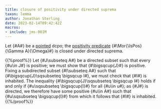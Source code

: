 ```yaml
---
title: closure of positivity under directed suprema
taxon: lemma
author: Jonathan Sterling
date: 2023-02-14T09:42:42Z
macros:
- include: jms-001M
---
```


Let {#A#} be a [pointed](jms-001S) dcpo; the [positivity predicate](jms-001M) {#\Mor{\IsPos}{\Gamma A}{\Omega}#} is closed under directed suprema.

{{%proof%}}
Let {#J\subseteq A#} be a directed subset such that every {#u\in J#} is positive; we must show that {#\bigsqcup{J}#} is positive. Fixing a subdirected subset {#I\subseteq A#} such that {#\bigsqcup{J}\sqsubseteq \bigsqcup I#}, we must check that {#I#} is inhabited. The inequality {#\bigsqcup{J}\sqsubseteq \bigsqcup I#} holds if and only if {#u\sqsubseteq \bigsqcup{I}#} for all {#u\in u#}; as {#J#} is directed, we therefore have some positive {#u\in A#} such that {#u\sqsubseteq \bigsqcup{I}#} from which it follows that {#I#} is inhabited.
{{%/proof%}}
